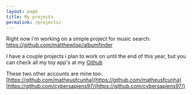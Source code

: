 ```yaml
---
layout: page
title: My projects
permalink: /projects/
---
```


Right now i'm working on a simple project for music search: https://github.com/matthewlisp/albumfinder

I have a couple projects i plan to work on until the end of this year, but you can check all my toy app's at my [Github](https://github.com/matthewlisp/)

These two other accounts are mine too: [https://github.com/matheusfcunha](https://github.com/matheusfcunha) [https://github.com/cybersapiens97/(https://github.com/cybersapiens97/)
